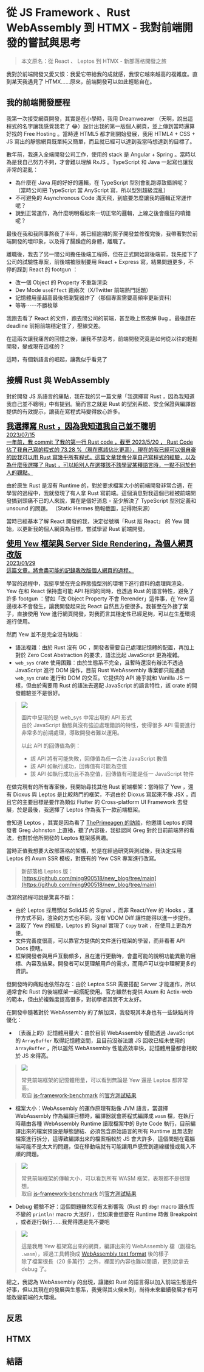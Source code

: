 # 從 JS Framework 、Rust WebAssembly 到 HTMX - 我對前端開發的嘗試與思考

> 本文原名：從 React 、 Leptos 到 HTMX - 新部落格開發之旅

我對於前端開發又愛又恨：我愛它帶給我的成就感，我恨它越來越高的複雜度。直到某天我遇見了 HTMX......原來，前端開發可以如此輕鬆自在。

## 我的前端開發歷程

我第一次接受網頁開發，其實是在小學時，我用 Dreamweaver （天啊，說出這程式的名字讓我感覺我老了 😂）設計出我的第一版個人網頁，並上傳到當時還算好找的 Free Hosting 。當時連 HTML5 都才剛開始發展，我用 HTML4 + CSS + JS 寫出的靜態網頁既單純又簡單，而且就已經可以達到我當時想達到的目標了。

數年前，我進入全端開發公司工作，使用的 stack 是 Angular + Spring 。當時以為是我自己努力不夠，才會難以理解 RxJS 。TypeScript 和 Java 一起寫也讓我非常的混亂：

-   為什麼在 Java 用的好好的邏輯，在 TypeScript 型別會亂跑導致錯誤呢？（當時公司把 TypeScript 當 AnyScript 寫，所以型別超級混亂）
-   不可避免的 Asynchronous Code 滿天飛，到底要怎麼讓我的邏輯正常運作呢？
-   說到正常運作，為什麼明明看起來一切正常的邏輯，上線之後會瘋狂的噴錯呢？

最後在我和我同事熬夜了半年，將已經逾期的案子開發並修復完後，我帶著對於前端開發的壞印象，以及得了腸躁症的身體，離職了。

離職後，我去了另一間公司擔任後端工程師，但在正式開始寫後端前，我先接下了公司的試驗性專案，前後端被限制要用 React + Express 寫，結果問題更多，不停的踩到 React 的 footgun ：

-   改一個 Object 的 Property 不重新渲染
-   Dev Mode `useEffect` 跑兩次（X/Twitter 前端熱門話題）
-   記憶體用量超高最後把瀏覽器炸了（那個專案需要高頻率更新資料）
-   等等⋯⋯不勝枚舉

我跑去看了 React 的文件，跑去問公司的前端，甚至晚上熬夜解 Bug 。最後趕在 deadline 前把前端穩定住了，壓線交差。

在這兩次讓我痛苦的回憶之後，讓我不禁思考，前端開發究竟是如何從以往的輕鬆開發，變成現在這樣的？

這時，有個新語言的崛起，讓我似乎看見了

## 接觸 Rust 與 WebAssembly

對於開發 JS 系語言的痛點，我在我的另一篇文章「我選擇寫 Rust ，因為我知道我自己並不聰明」中有提到。簡而言之就是 Rust 的型別系統、安全保證與編譯器提供的有效提示，讓我在寫程式時變得放心許多。

<div
    class="card bg-base-200 shadow-xl mb-5 lg:ml-20 lg:mr-20 rounded-lg select-none cursor-pointer hover:bg-base-300 transition-colors">
    <a
        href="/blog?filename=using-rust-because-im-stupid.md"
        hx-get="/article?filename=using-rust-because-im-stupid.md"
        hx-swap="transition:true show:window:top"
        hx-target="#content"
        hx-push-url="/blog?filename=using-rust-because-im-stupid.md">
        <div class="card-body z-30" style="color: black">
            <div class="flex lg:flex-row flex-col gap-2">
                <h1 class="card-title grow transition-colors" style="font-size: 1.25rem; font-weight: 600; margin: 0">我選擇寫 Rust ，因為我知道我自己並不聰明</h1>
                <h2 class="justify-end" style="font-size: .875rem; font-weight: normal; margin: 0">2023/07/15</h2>
            </div>
            <p style="font-size: revert; margin: 0"> 一年前，我 commit 了我的第一行 Rust code ，截至 2023/5/20 ， Rust Code 佔了我自己寫的程式的 73.28 %（現在應該佔比更高），現在的我已經可以很自豪的說我可以用 Rust 寫幾乎所有程式。這篇文章我會分享自己寫程式的經驗，以及為什麼我選擇了 Rust ，可以給別人在選擇該不該學習某種語言時，一點不同於他人的觀點。 </p>
        </div>
    </a>
</div>

由於原生 Rust 是沒有 Runtime 的，對於要求檔案大小的前端開發非常合適，在學習的過程中，我就發現了有人拿 Rust 寫前端。這個消息對我這個已經被前端開發搞到頭痛不已的人來說，實在是個好消息 - 至少解決了 TypeScript 型別定義和 unsound 的問題。 （Static Hermes 簡報截圖，記得附來源）

當時已經基本了解 React 開發的我，決定從號稱「Rust 版 React」 的 Yew 開始，以更新我的個人網頁為目標，嘗試學習 Rust 前端開發。

<div
    class="card bg-base-200 shadow-xl mb-5 lg:ml-20 lg:mr-20 rounded-lg select-none cursor-pointer hover:bg-base-300 transition-colors">
    <a
        href="/blog?filename=Personal-Page-Update.md"
        hx-get="/article?filename=Personal-Page-Update.md"
        hx-swap="transition:true show:window:top"
        hx-target="#content"
        hx-push-url="/blog?filename=Personal-Page-Update.md">
        <div class="card-body z-30" style="color: black">
            <div class="flex lg:flex-row flex-col gap-2">
                <h1 class="card-title grow transition-colors" style="font-size: 1.25rem; font-weight: 600; margin: 0">使用 Yew 框架與 Server Side Rendering，為個人網頁改版</h1>
                <h2 class="justify-end" style="font-size: .875rem; font-weight: normal; margin: 0">2023/01/29</h2>
            </div>
            <p style="font-size: revert; margin: 0"> 這篇文章，將會盡可能的記錄我改版個人網頁的過程。 </p>
        </div>
    </a>
</div>

學習的過程中，我挺享受在完全靜態強型別的環境下進行資料的處理與渲染， Yew 在和 React 保持盡可能 API 相同的同時，也透過 Rust 的語言特性，避免了許多 footgun ：譬如「改 Object Property 不會 Rerender」這件事，在 Yew 這邊根本不會發生，讓我開發起來比 React 自然且方便很多。我甚至在外接了案子，直接使用 Yew 進行網頁開發，對我而言其穩定性已經足夠，可以在生產環境進行使用。

然而 Yew 並不是完全沒有缺點：

-   語法複雜：由於 Rust 沒有 GC ，開發者需要自己處理記憶體的配置，再加上對於 Zero Cost Abstraction 的要求，語法比起 JavaScript 更為複雜。
-   `web_sys` crate 使用困難：由於生態系不完全，且暫時還沒有辦法不透過 JavaScript 進行 DOM 操作，目前 Rust WebAssembly 專案都只能通過 `web_sys` crate 進行和 DOM 的交互。它提供的 API 幾乎就和 Vanilla JS 一樣，但由於需要用 Rust 的語法去適配 JavaScript 的語言特性，該 crate 的開發體驗並不是很好。

<blockquote class="flex flex-col">
    <img
        style="max-width: 75%; align-self:center"
        srcset="
            https://mingchang.tw/images/25f02651-3666-405a-5983-d2ac531e5400/sm  360w,
            https://mingchang.tw/images/25f02651-3666-405a-5983-d2ac531e5400/md  432w,
            https://mingchang.tw/images/25f02651-3666-405a-5983-d2ac531e5400/lg  576w,
            https://mingchang.tw/images/25f02651-3666-405a-5983-d2ac531e5400/xl  720w
            https://mingchang.tw/images/25f02651-3666-405a-5983-d2ac531e5400/2xl 864w
            https://mingchang.tw/images/25f02651-3666-405a-5983-d2ac531e5400/max 1080w
        "
        sizes="(max-width: 75%) 100vw, 640px"
        src="https://mingchang.tw/images/25f02651-3666-405a-5983-d2ac531e5400/lg"
    />
    <br>
    <p style="align-self: center">
        圖片中呈現的是 web_sys 中常出現的 API 形式
        <br>
        由於 JavaScript 動態與沒有強迫處理錯誤的特性，使得很多 API 需要進行非常多的前期處理，導致開發者難以運用。
        <br>
        <div style="align-self: center">
        以此 API 的回傳值為例：
        <ul>
        <li>該 API 將有可能失敗，回傳值為任一合法 JavaScript 數值</li>
        <li>該 API 如執行成功，回傳值有可能為空值</li>
        <li>該 API 如執行成功且不為空值，回傳值有可能是任一 JavaScript 物件</li>
        </ul>
        </div>
    </p>
</blockquote>

在做完現有的所有專案後，我開始尋找其他 Rust 前端框架：當時除了 Yew ，還有 Dioxus 與 Leptos 是比較熱門的框架，不過由於 Dioxus 寫起來不像 JSX ，而且它的主要目標是要作為類似 Flutter 的 Cross-platform UI Framework 去發展，於是最後，我選擇了 Leptos 作為我下一款前端框架。

會知道 Leptos ，其實是因為看了 [ThePrimeagen 的訪談](https://youtu.be/UrMHPrumJEs?si=OaIoVhgYrT57x5XB)，他邀請 Leptos 的開發者 Greg Johnston 上直播，聽了內容後，我挺認同 Greg 對於目前前端界的看法，也對於他所開發的 Leptos 框架感興趣。

當時正值我想要大改部落格的架構，於是在經過研究與測試後，我決定採用 Leptos 的 Axum SSR 模板，對既有的 Yew CSR 專案進行改寫。

> 新部落格 Leptos 版：[https://github.com/ming900518/new_blog/tree/main](https://github.com/ming900518/new_blog/tree/main)

改寫的過程可說是驚喜不斷：

-   由於 Leptos 採用類似 SolidJS 的 Signal ，而非 React/Yew 的 Hooks ，運作方式不同，渲染的方式也不同，沒有 VDOM Diff 讓性能得以進一步提升。
-   汲取了 Yew 的經驗，Leptos 的 Signal 實現了 `Copy` trait ，在使用上更為方便。
-   文件完善度很高，可以靠官方提供的文件進行框架的學習，而非看著 API Docs 摸瞎。
-   框架開發者與用戶互動頗多，且在進行更動時，會盡可能的說明功能異動的目標、內容及結果。開發者可以更理解用戶的需求，而用戶可以從中理解更多的資訊。

但開發時的痛點也依然存在：由於 Leptos SSR 需要搭配 Server 才能運作，所以通常會和 Rust 的後端框架一起搭配使用。官方雖然有提供 Axum 和 Actix-web 的範本，但由於複雜度提高很多，對初學者其實不太友好。

在開發中隨著對於 WebAssembly 的了解加深，我發現其本身也有一些缺點尚待優化：

-   （表面上的）記憶體用量大：由於目前 WebAssembly 僅能透過 JavaScript 的 `ArrayBuffer` 取得記憶體空間，且目前沒辦法讓 JS 回收已經未使用的 `ArrayBuffer` ，所以雖然 WebAssembly 性能高效率快，記憶體用量都會相較於 JS 來得高。

<blockquote class="flex flex-col">
    <img
        style="max-width: 75%; align-self:center"
        srcset="
            https://mingchang.tw/images/8a82dbf3-62d9-4cfe-1604-860902025000/sm  360w,
            https://mingchang.tw/images/8a82dbf3-62d9-4cfe-1604-860902025000/md  432w,
            https://mingchang.tw/images/8a82dbf3-62d9-4cfe-1604-860902025000/lg  576w,
            https://mingchang.tw/images/8a82dbf3-62d9-4cfe-1604-860902025000/xl  720w
            https://mingchang.tw/images/8a82dbf3-62d9-4cfe-1604-860902025000/2xl 864w
            https://mingchang.tw/images/8a82dbf3-62d9-4cfe-1604-860902025000/max 1080w
        "
        sizes="(max-width: 75%) 100vw, 640px"
        src="https://mingchang.tw/images/8a82dbf3-62d9-4cfe-1604-860902025000/lg"
    />
    <br>
    <p style="align-self: center">
        常見前端框架的記憶體用量，可以看到無論是 Yew 還是 Leptos 都非常高。
        <br>
        取自 <a href="https://github.com/krausest/js-framework-benchmark">js-framework-benchmark</a> 的<a href="https://krausest.github.io/js-framework-benchmark/current.html">官方測試結果</a>
    </p>
</blockquote>

-   檔案大小：WebAssembly 的運作原理有點像 JVM 語言，當選擇 WebAssembly 作為編譯目標時，編譯器就會將程式編譯成 `wasm` 檔，在執行時藉由各種 WebAssembly Runtime 讀取檔案中的 Byte Code 執行，目前編譯出來的檔案預設是靜態鏈結、必須包含原始語言的所有 Runtime 且無法對檔案進行拆分，這導致編譯出來的檔案相較於 JS 會大許多，這個問題在電腦端可能不是太大的問題，但在移動端就有可能讓用戶感受到連線緩慢或載入不順的問題。

<blockquote class="flex flex-col">
    <img
        style="max-width: 75%; align-self:center"
        srcset="
            https://mingchang.tw/images/d3321969-0fa1-400b-c44b-31b9864bd800/sm  360w,
            https://mingchang.tw/images/d3321969-0fa1-400b-c44b-31b9864bd800/md  432w,
            https://mingchang.tw/images/d3321969-0fa1-400b-c44b-31b9864bd800/lg  576w,
            https://mingchang.tw/images/d3321969-0fa1-400b-c44b-31b9864bd800/xl  720w
            https://mingchang.tw/images/d3321969-0fa1-400b-c44b-31b9864bd800/2xl 864w
            https://mingchang.tw/images/d3321969-0fa1-400b-c44b-31b9864bd800/max 1080w
        "
        sizes="(max-width: 75%) 100vw, 640px"
        src="https://mingchang.tw/images/d3321969-0fa1-400b-c44b-31b9864bd800/lg"
    />
    <br>
    <p style="align-self: center">
        常見前端框架的傳輸大小，可以看到所有 WASM 框架，表現都不是很理想。
        <br>
        取自 <a href="https://github.com/krausest/js-framework-benchmark">js-framework-benchmark</a> 的<a href="https://krausest.github.io/js-framework-benchmark/current.html">官方測試結果</a> 
    </p>
</blockquote>

-   Debug 體驗不好：這個問題雖然沒有太影響我（Rust 的 `dbg!` macro 跟永恆不變的 `println!` macro 大法好），但如果會想要在 Runtime 時做 Breakpoint ，或者逐行執行......我覺得還是先不要吧

<blockquote class="flex flex-col">
    <img
        style="max-width: 75%; align-self:center"
        srcset="
            https://mingchang.tw/images/ffac8fb4-a5c9-48c5-79b9-d05920d8fc00/sm  360w,
            https://mingchang.tw/images/ffac8fb4-a5c9-48c5-79b9-d05920d8fc00/md  432w,
            https://mingchang.tw/images/ffac8fb4-a5c9-48c5-79b9-d05920d8fc00/lg  576w,
            https://mingchang.tw/images/ffac8fb4-a5c9-48c5-79b9-d05920d8fc00/xl  720w
            https://mingchang.tw/images/ffac8fb4-a5c9-48c5-79b9-d05920d8fc00/2xl 864w
            https://mingchang.tw/images/ffac8fb4-a5c9-48c5-79b9-d05920d8fc00/max 1080w
        "
        sizes="(max-width: 75%) 100vw, 640px"
        src="https://mingchang.tw/images/ffac8fb4-a5c9-48c5-79b9-d05920d8fc00/lg"
    />
    <br>
    <p style="align-self: center">
        這是我用 Yew 框架寫出來的網頁，編譯出來的 WebAssembly 檔（副檔名 <code>.wasm</code>），經過工具轉換成 <a href="https://developer.mozilla.org/en-US/docs/WebAssembly/Understanding_the_text_format">WebAssembly text format</a> 後的樣子
        <br>
        除了檔案很長（20 多萬行）之外，裡面的內容也難以閱讀，更別說拿去 debug 了。
    </p>
</blockquote>

總之，我認為 WebAssembly 的出現，讓諸如 Rust 的語言得以加入前端生態是件好事，但以其現在的發展與生態系，我覺得其火候未到，尚待未來繼續發展才有可能改變前端的大環境。

## 反思

## HTMX

## 結語
